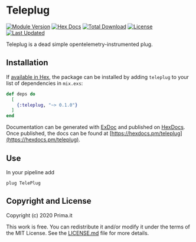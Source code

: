 # Teleplug
[![Module Version](https://img.shields.io/hexpm/v/teleplug.svg)](https://hex.pm/packages/teleplug)
[![Hex Docs](https://img.shields.io/badge/hex-docs-lightgreen.svg)](https://hexdocs.pm/teleplug/)
[![Total Download](https://img.shields.io/hexpm/dt/teleplug.svg)](https://hex.pm/packages/teleplug)
[![License](https://img.shields.io/hexpm/l/teleplug.svg)](https://github.com/primait/teleplug/blob/master/LICENSE.md)
[![Last Updated](https://img.shields.io/github/last-commit/primait/teleplug.svg)](https://github.com/primait/teleplug/commits/master)

Teleplug is a dead simple opentelemetry-instrumented plug.

## Installation

If [available in Hex](https://hex.pm/docs/publish), the package can be installed
by adding `teleplug` to your list of dependencies in `mix.exs`:

```elixir
def deps do
  [
    {:teleplug, "~> 0.1.0"}
  ]
end
```

Documentation can be generated with [ExDoc](https://github.com/elixir-lang/ex_doc)
and published on [HexDocs](https://hexdocs.pm). Once published, the docs can
be found at [https://hexdocs.pm/teleplug](https://hexdocs.pm/teleplug).


## Use 

In your pipeline add 

```
plug TelePlug
```

## Copyright and License

Copyright (c) 2020 Prima.it

This work is free. You can redistribute it and/or modify it under the
terms of the MIT License. See the [LICENSE.md](./LICENSE.md) file for more details.

